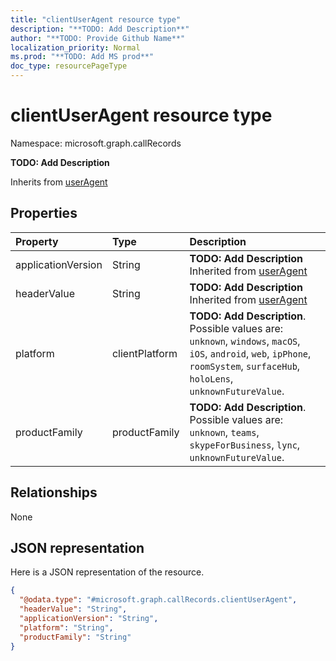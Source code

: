 ```yaml
---
title: "clientUserAgent resource type"
description: "**TODO: Add Description**"
author: "**TODO: Provide Github Name**"
localization_priority: Normal
ms.prod: "**TODO: Add MS prod**"
doc_type: resourcePageType
---
```


# clientUserAgent resource type


Namespace: microsoft.graph.callRecords

**TODO: Add Description**


Inherits from [userAgent](../resources/useragent.md)

## Properties
|Property|Type|Description|
|:---|:---|:---|
|applicationVersion|String|**TODO: Add Description** Inherited from [userAgent](../resources/callrecords-useragent.md)|
|headerValue|String|**TODO: Add Description** Inherited from [userAgent](../resources/callrecords-useragent.md)|
|platform|clientPlatform|**TODO: Add Description**. Possible values are: `unknown`, `windows`, `macOS`, `iOS`, `android`, `web`, `ipPhone`, `roomSystem`, `surfaceHub`, `holoLens`, `unknownFutureValue`.|
|productFamily|productFamily|**TODO: Add Description**. Possible values are: `unknown`, `teams`, `skypeForBusiness`, `lync`, `unknownFutureValue`.|

## Relationships
None

## JSON representation
Here is a JSON representation of the resource.
<!-- {
  "blockType": "resource",
  "@odata.type": "microsoft.graph.callRecords.clientUserAgent"
}
-->
``` json
{
  "@odata.type": "#microsoft.graph.callRecords.clientUserAgent",
  "headerValue": "String",
  "applicationVersion": "String",
  "platform": "String",
  "productFamily": "String"
}
```

